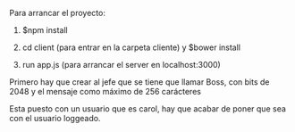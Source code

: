 Para arrancar el proyecto:

1) $npm install

2) cd client (para entrar en la carpeta cliente) y $bower install

3) run app.js (para arrancar el server en localhost:3000)

Primero hay que crear al jefe que se tiene que llamar Boss, con bits de 2048 y el mensaje como máximo de 256 carácteres

Esta puesto con un usuario que es carol, hay que acabar de poner que sea con el usuario loggeado.